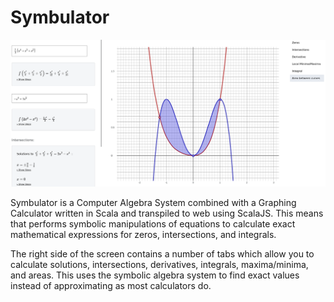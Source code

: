 # Symbulator

![Symbulator](./images/Symbulator.png)

Symbulator is a Computer Algebra System combined with a Graphing Calculator written in Scala and transpiled to web using ScalaJS.
This means that performs symbolic manipulations of equations to calculate exact mathematical expressions for zeros, intersections, and integrals.

The right side of the screen contains a number of tabs which allow you to calculate solutions, intersections, derivatives, integrals, maxima/minima, and areas.
This uses the symbolic algebra system to find exact values instead of approximating as most calculators do.

